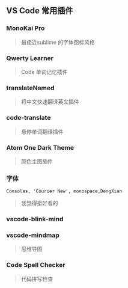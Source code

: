 ## VS Code 常用插件
### MonoKai Pro
> 最接近sublime 的字体图标风格

### Qwerty Learner
> Code 单词记忆插件

### translateNamed
> 将中文快速翻译英文插件

### code-translate
> 悬停单词翻译插件

### Atom One Dark Theme
> 颜色主图插件

### 字体
`Consolas, 'Courier New', monospace,DengXian`
> 我觉得挺好看的

### vscode-blink-mind
### vscode-mindmap
> 思维导图

### Code Spell Checker
> 代码拼写检查

